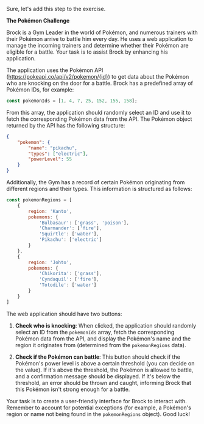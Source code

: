 Sure, let's add this step to the exercise.

**The Pokémon Challenge**

Brock is a Gym Leader in the world of Pokémon, and numerous trainers with their Pokémon arrive to battle him every day. He uses a web application to manage the incoming trainers and determine whether their Pokémon are eligible for a battle. Your task is to assist Brock by enhancing his application.

The application uses the Pokémon API (https://pokeapi.co/api/v2/pokemon/{id}) to get data about the Pokémon who are knocking on the door for a battle. Brock has a predefined array of Pokémon IDs, for example:

```jsx
const pokemonIds = [1, 4, 7, 25, 152, 155, 158];
```

From this array, the application should randomly select an ID and use it to fetch the corresponding Pokémon data from the API. The Pokémon object returned by the API has the following structure:

```json
{
    "pokemon": {
        "name": "pikachu",
        "types": ["electric"],
        "powerLevel": 55
    }
}
```

Additionally, the Gym has a record of certain Pokémon originating from different regions and their types. This information is structured as follows:

```jsx
const pokemonRegions = [
    {
        region: 'Kanto',
        pokemons: {
            'Bulbasaur': ['grass', 'poison'],
            'Charmander': ['fire'],
            'Squirtle': ['water'],
            'Pikachu': ['electric']
        }
    },
    {
        region: 'Johto',
        pokemons: {
            'Chikorita': ['grass'],
            'Cyndaquil': ['fire'],
            'Totodile': ['water']
        }
    }
]
```

The web application should have two buttons:

1. **Check who is knocking**: When clicked, the application should randomly select an ID from the `pokemonIds` array, fetch the corresponding Pokémon data from the API, and display the Pokémon's name and the region it originates from (determined from the `pokemonRegions` data).

2. **Check if the Pokémon can battle**: This button should check if the Pokémon's power level is above a certain threshold (you can decide on the value). If it's above the threshold, the Pokémon is allowed to battle, and a confirmation message should be displayed. If it's below the threshold, an error should be thrown and caught, informing Brock that this Pokémon isn't strong enough for a battle.

Your task is to create a user-friendly interface for Brock to interact with. Remember to account for potential exceptions (for example, a Pokémon's region or name not being found in the `pokemonRegions` object). Good luck!
